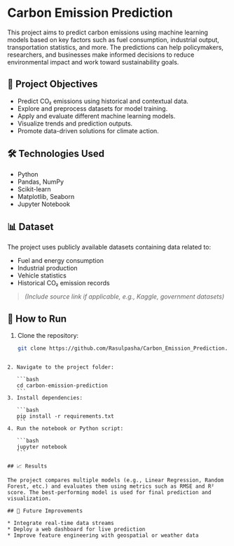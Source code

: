 # Carbon Emission Prediction

This project aims to predict carbon emissions using machine learning models based on key factors such as fuel consumption, industrial output, transportation statistics, and more. The predictions can help policymakers, researchers, and businesses make informed decisions to reduce environmental impact and work toward sustainability goals.

## 📌 Project Objectives

- Predict CO₂ emissions using historical and contextual data.
- Explore and preprocess datasets for model training.
- Apply and evaluate different machine learning models.
- Visualize trends and prediction outputs.
- Promote data-driven solutions for climate action.

## 🛠️ Technologies Used

- Python
- Pandas, NumPy
- Scikit-learn
- Matplotlib, Seaborn
- Jupyter Notebook

## 📊 Dataset

The project uses publicly available datasets containing data related to:
- Fuel and energy consumption
- Industrial production
- Vehicle statistics
- Historical CO₂ emission records

> *(Include source link if applicable, e.g., Kaggle, government datasets)*

## 🚀 How to Run

1. Clone the repository:
   ```bash
   git clone https://github.com/Rasulpasha/Carbon_Emission_Prediction.git
````

2. Navigate to the project folder:

   ```bash
   cd carbon-emission-prediction
   ```
3. Install dependencies:

   ```bash
   pip install -r requirements.txt
   ```
4. Run the notebook or Python script:

   ```bash
   jupyter notebook
   ```

## 📈 Results

The project compares multiple models (e.g., Linear Regression, Random Forest, etc.) and evaluates them using metrics such as RMSE and R² score. The best-performing model is used for final prediction and visualization.

## 🌱 Future Improvements

* Integrate real-time data streams
* Deploy a web dashboard for live prediction
* Improve feature engineering with geospatial or weather data



